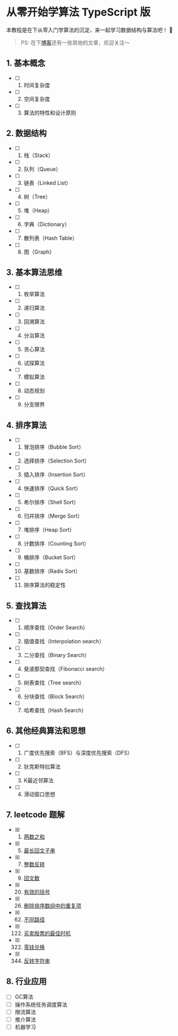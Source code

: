 # 从零开始学算法 TypeScript 版

本教程是在下从零入门学算法的沉淀，来一起学习数据结构与算法吧！ 🥳

> PS: 在下[博客](https://github.com/SHERlocked93/blog)还有一些其他的文章，欢迎关注～

## 1. 基本概念

- [ ] 1. 时间复杂度
- [ ] 2. 空间复杂度
- [ ] 3. 算法的特性和设计原则

## 2. 数据结构

- [ ] 1. 栈（Stack）
- [ ] 2. 队列（Queue）
- [ ] 3. 链表（Linked List）
- [ ] 4. 树（Tree）
- [ ] 5. 堆（Heap）
- [ ] 6. 字典（Dictionary）
- [ ] 7. 散列表（Hash Table）
- [ ] 8. 图（Graph）


## 3. 基本算法思维

- [ ] 1. 枚举算法
- [ ] 2. 递归算法
- [ ] 3. 回溯算法
- [ ] 4. 分治算法
- [ ] 5. 贪心算法
- [ ] 6. 试探算法
- [ ] 7. 模拟算法
- [ ] 8. 动态规划
- [ ] 9. 分支限界


## 4. 排序算法

- [ ] 1. 冒泡排序（Bubble Sort）
- [ ] 2. 选择排序（Selection Sort）
- [ ] 3. 插入排序（Insertion Sort）
- [ ] 4. 快速排序（Quick Sort）
- [ ] 5. 希尔排序（Shell Sort）
- [ ] 6. 归并排序（Merge Sort）
- [ ] 7. 堆排序（Heap Sort）
- [ ] 8. 计数排序（Counting Sort）
- [ ] 9. 桶排序（Bucket Sort）
- [ ] 10. 基数排序（Radix Sort）
- [ ] 11. 排序算法的稳定性


## 5. 查找算法

- [ ] 1. 顺序查找（Order Search）
- [ ] 2. 插值查找（Interpolation search）
- [ ] 3. 二分查找（Binary Search）
- [ ] 4. 斐波那契查找（Fibonacci search）
- [ ] 5. 树表查找（Tree search）
- [ ] 6. 分块查找（Block Search）
- [ ] 7. 哈希查找（Hash Search）

## 6. 其他经典算法和思想

- [ ] 1. 广度优先搜索（BFS）与深度优先搜索（DFS）
- [ ] 2. 狄克斯特拉算法
- [ ] 3. K最近邻算法
- [ ] 4. 滑动窗口思想


## 7. leetcode 题解

- [x] 0001. [两数之和](https://github.com/SHERlocked93/ts-datastructures-algorithms/blob/master/06_leetcode题解/0001_两数之和.ts)
- [x] 0005. [最长回文子串](https://github.com/SHERlocked93/ts-datastructures-algorithms/blob/master/06_leetcode题解/0005_最长回文子串.ts)
- [x] 0007. [整数反转](https://github.com/SHERlocked93/ts-datastructures-algorithms/blob/master/06_leetcode题解/0007_整数反转.ts)
- [x] 0009. [回文数](https://github.com/SHERlocked93/ts-datastructures-algorithms/blob/master/06_leetcode题解/0009_回文数.ts)
- [x] 0020. [有效的括号](https://github.com/SHERlocked93/ts-datastructures-algorithms/blob/master/06_leetcode题解/0020_有效的括号.ts)
- [x] 0026. [删除排序数组中的重复项](https://github.com/SHERlocked93/ts-datastructures-algorithms/blob/master/06_leetcode题解/0026_删除排序数组中的重复项.ts)
- [x] 0062. [不同路径](https://github.com/SHERlocked93/ts-datastructures-algorithms/blob/master/06_leetcode题解/0062_不同路径.ts)
- [x] 0122. [买卖股票的最佳时机](https://github.com/SHERlocked93/ts-datastructures-algorithms/blob/master/06_leetcode题解/0122_买卖股票的最佳时机.ts)
- [x] 0322. [零钱兑换](https://github.com/SHERlocked93/ts-datastructures-algorithms/blob/master/06_leetcode题解/0322_零钱兑换.ts)
- [x] 0344. [反转字符串](https://github.com/SHERlocked93/ts-datastructures-algorithms/blob/master/06_leetcode题解/0344_反转字符串.ts)


## 8. 行业应用

- [ ] GC算法
- [ ] 操作系统任务调度算法
- [ ] 限流算法
- [ ] 推介算法
- [ ] 机器学习
